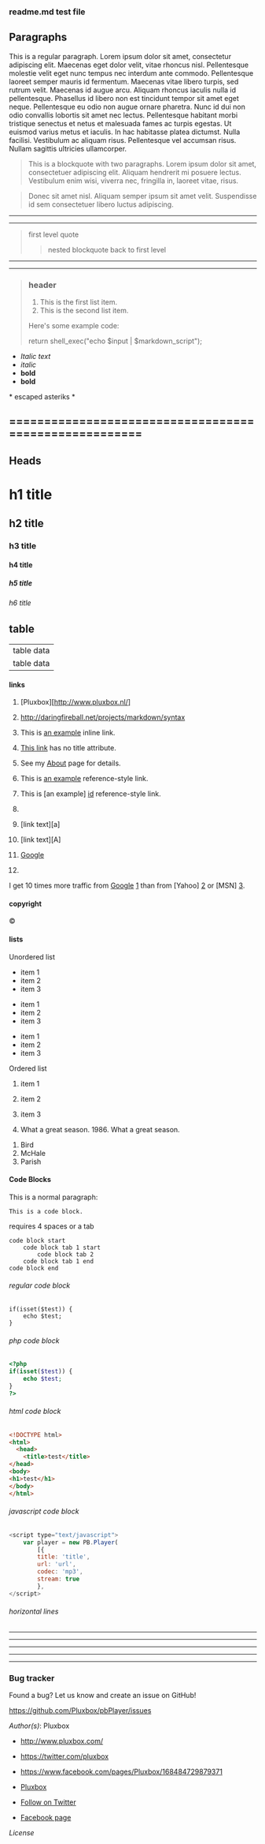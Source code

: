 ### readme.md test file ###

## Paragraphs
This is a regular paragraph.
Lorem ipsum dolor sit amet, consectetur adipiscing elit. Maecenas eget dolor velit, vitae rhoncus nisl. Pellentesque molestie velit eget nunc tempus nec interdum ante commodo. Pellentesque laoreet semper mauris id fermentum. Maecenas vitae libero turpis, sed rutrum velit. Maecenas id augue arcu. Aliquam rhoncus iaculis nulla id pellentesque. Phasellus id libero non est tincidunt tempor sit amet eget neque. Pellentesque eu odio non augue ornare pharetra. Nunc id dui non odio convallis lobortis sit amet nec lectus. Pellentesque habitant morbi tristique senectus et netus et malesuada fames ac turpis egestas. Ut euismod varius metus et iaculis. In hac habitasse platea dictumst. Nulla facilisi. Vestibulum ac aliquam risus. Pellentesque vel accumsan risus. Nullam sagittis ultricies ullamcorper.

> This is a blockquote with two paragraphs. Lorem ipsum dolor sit amet,
consectetuer adipiscing elit. Aliquam hendrerit mi posuere lectus.
Vestibulum enim wisi, viverra nec, fringilla in, laoreet vitae, risus.
 
> Donec sit amet nisl. Aliquam semper ipsum sit amet velit. Suspendisse
id sem consectetuer libero luctus adipiscing.

---
***

> first level quote
>> nested blockquote
> back to first level

---
***

> ### header
> 
> 1. This is the first list item.
> 2. This is the second list item.
> 
> Here's some example code:
> 
> return shell_exec("echo $input | $markdown_script");


* *Italic text*
* _italic_
* **bold**
* __bold__

\* escaped asteriks \*

======================================================
------------------------------------------------------

## Heads

# h1 title
## h2 title
### h3 title
#### h4 title
##### h5 title
###### h6 title

## table

<table>
    <tr>
        <td>table data</td>
    </tr>
	<tr>
		<td>table data</td>
	</tr>
</table>

#### links
1. [Pluxbox][http://www.pluxbox.nl/]
2. http://daringfireball.net/projects/markdown/syntax

3. This is [an example](http://example.com/ "Title") inline link.

4. [This link](http://example.net/) has no title attribute.
5. See my [About](/about/) page for details.
6. This is [an example][id] reference-style link.
7. This is [an example] [id] reference-style link.
8. [id]: http://example.com/  "Optional Title Here"
9. [link text][a]
10. [link text][A]
11. [Google][]
12. [Google]: http://google.com/

I get 10 times more traffic from [Google] [1] than from
[Yahoo] [2] or [MSN] [3].

  [1]: http://google.com/        "Google"
  [2]: http://search.yahoo.com/  "Yahoo Search"
  [3]: http://search.msn.com/    "MSN Search"

#### copyright
&copy;

#### lists

Unordered list
* item 1
* item 2
* item 3

+ item 1
+ item 2
+ item 3

- item 1
- item 2
- item 3

Ordered list

1. item 1
2. item 2
3. item 3

1986. What a great season.
1986\. What a great season.


<ol>
	<li>Bird</li>
	<li>McHale</li>
	<li>Parish</li>
</ol>

#### Code Blocks
This is a normal paragraph:

    This is a code block.

requires 4 spaces or a tab

    code block start
        code block tab 1 start
            code block tab 2
        code block tab 1 end
    code block end


###### regular code block
```
if(isset($test)) {
	echo $test;
}
```

###### php code block
```php
<?php
if(isset($test)) {
	echo $test;
}
?>
```

###### html code block
```html
<!DOCTYPE html>
<html>
  <head>
	<title>test</title>
</head>
<body>
<h1>test</h1>
</body>
</html>
```

###### javascript code block
```javascript
<script type="text/javascript"> 
	var player = new PB.Player(
	    [{
		title: 'title',
		url: 'url',
		codec: 'mp3',
		stream: true
	    },
</script>
```

###### horizontal lines

* * * 
***
******
- - - 
--------------------------

### Bug tracker ###

Found a bug? Let us know and create an issue on GitHub!

https://github.com/Pluxbox/pbPlayer/issues

*Author(s)*: Pluxbox

- http://www.pluxbox.com/
- https://twitter.com/pluxbox
- https://www.facebook.com/pages/Pluxbox/168484729879371

- [Pluxbox](http://pluxbox.com/ "Pluxbox website")
- [Follow on Twitter](https://twitter.com/pluxbox/ "Follow Pluxbox on Twittere")
- [Facebook page](https://www.facebook.com/pages/Pluxbox/168484729879371 "Pluxbox Facebook page")

*License*



